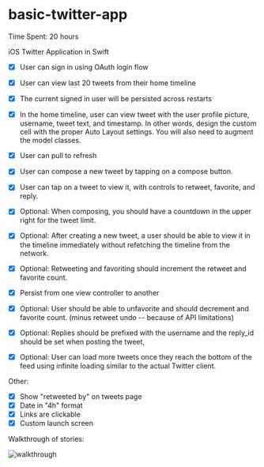basic-twitter-app
=================
Time Spent: 20 hours

iOS Twitter Application in Swift

- [x] User can sign in using OAuth login flow
- [x] User can view last 20 tweets from their home timeline
- [x] The current signed in user will be persisted across restarts
- [x] In the home timeline, user can view tweet with the user profile picture, username, tweet text, and timestamp. In other words, design the custom cell with the proper Auto Layout settings. You will also need to augment the model classes.
- [x] User can pull to refresh
- [x] User can compose a new tweet by tapping on a compose button.
- [x] User can tap on a tweet to view it, with controls to retweet, favorite, and reply.

- [x] Optional: When composing, you should have a countdown in the upper right for the tweet limit.
- [x] Optional: After creating a new tweet, a user should be able to view it in the timeline immediately without refetching the timeline from the network.
- [x] Optional: Retweeting and favoriting should increment the retweet and favorite count.
- [x] Persist from one view controller to another
- [x] Optional: User should be able to unfavorite and should decrement and favorite count. (minus retweet undo -- because of API limitations)
- [x] Optional: Replies should be prefixed with the username and the reply_id should be set when posting the tweet,
- [x] Optional: User can load more tweets once they reach the bottom of the feed using infinite loading similar to the actual Twitter client.

Other:
- [x] Show "retweeted by" on tweets page
- [x] Date in "4h" format
- [x] Links are clickable
- [x] Custom launch screen

Walkthrough of stories:

![walkthrough](https://sahil.box.com/shared/static/3y3g89f2v54o480y6hx3.gif)
